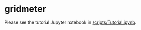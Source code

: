 # gridmeter 

Please see the tutorial Jupyter notebook in [scripts/Tutorial.ipynb](https://github.com/recurve-methods/comparison_groups/blob/master/gridmeter/scripts/Tutorial.ipynb).


